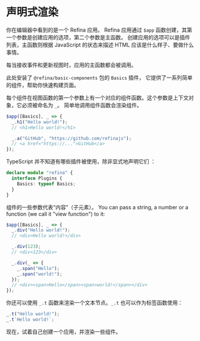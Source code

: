 # 声明式渲染

你在编辑器中看到的是一个 Refina 应用。 Refina 应用通过 `$app` 函数创建，其第一个参数是创建应用的选项，第二个参数是主函数。 创建应用的选项可以是插件列表，主函数则根据 JavaScript 的状态来描述 HTML 应该是什么样子、要做什么事情。

每当接收事件和更新视图时，应用的主函数都会被调用。

此处安装了 `@refina/basic-components` 包的 `Basics` 插件， 它提供了一系列简单的组件，帮助你快速构建页面。

每个组件在视图函数的第一个参数上有一个对应的组件函数。这个参数是上下文对象，它必须被命名为 `_`。 简单地调用组件函数会渲染组件。

```ts
$app([Basics], _ => {
  _.h1("Hello world!");
  // <h1>Hello world!</h1>

  _.a("GitHub", "https://github.com/refinajs");
  // <a href="https://...">GitHub</a>
});
```

TypeScript 并不知道有哪些插件被使用，除非显式地声明它们 ：

```ts
declare module "refina" {
  interface Plugins {
    Basics: typeof Basics;
  }
}
```

组件的一些参数代表“内容”（子元素）。 You can pass a string, a number or a function (we call it "view function") to it:

```ts
$app([Basics], _ => {
  _.div("Hello world!");
  // <div>Hello world!</div>

  _.div(123);
  // <div>123</div>

  _.div(_ => {
    _.span("Hello");
    _.span("world!");
  });
  // <div><span>Hello</span><span>world!</span></div>
});
```

你还可以使用 `_.t` 函数来渲染一个文本节点。`_.t` 也可以作为标签函数使用：

```ts
_.t("Hello world!");
_.t`Hello world!`;
```

现在，试着自己创建一个应用，并渲染一些组件。
